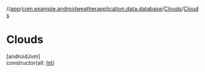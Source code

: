 //[app](../../../index.md)/[com.example.androidweatherapplication.data.database](../index.md)/[Clouds](index.md)/[Clouds](-clouds.md)

# Clouds

[androidJvm]\
constructor(all: [Int](https://kotlinlang.org/api/latest/jvm/stdlib/kotlin/-int/index.html))
